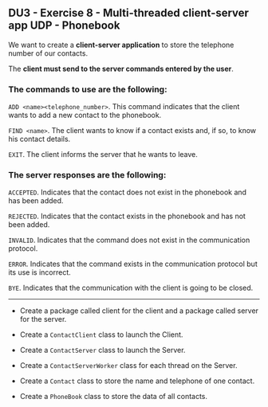 ## DU3 - Exercise 8 - Multi-threaded client-server app UDP - Phonebook

We want to create a **client-server application** to store the telephone number of our contacts.

The **client must send to the server commands entered by the user**.

### The commands to use are the following:

`ADD <name><telephone_number>`. This command indicates that the client wants to add a new contact to the phonebook.

`FIND <name>`. The client wants to know if a contact exists and, if so, to know his contact details.

`EXIT`. The client informs the server that he wants to leave.

### The server responses are the following:

`ACCEPTED`. Indicates that the contact does not exist in the phonebook and has been added.

`REJECTED`. Indicates that the contact exists in the phonebook and has not been added.

`INVALID`. Indicates that the command does not exist in the communication protocol.

`ERROR`. Indicates that the command exists in the communication protocol but its use is incorrect.

`BYE`. Indicates that the communication with the client is going to be closed.

---
- Create a package called client for the client and a package called server for the server.

- Create a `ContactClient` class to launch the Client.

- Create a `ContactServer` class to launch the Server.

- Create a `ContactServerWorker` class for each thread on the Server.

- Create a `Contact` class to store the name and telephone of one contact.

- Create a `PhoneBook` class to store the data of all contacts.